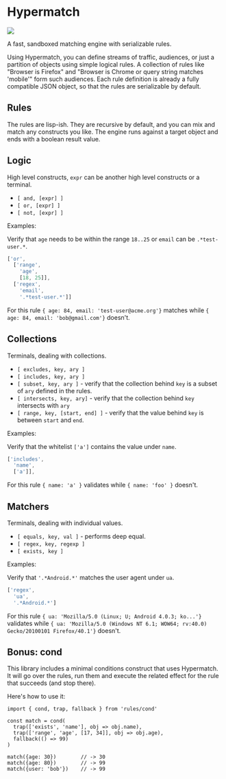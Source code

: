 # Hypermatch

<img src="https://travis-ci.org/jondot/hypermatch.svg?branch=master">

A fast, sandboxed matching engine with serializable rules.


Using Hypermatch, you can define streams of traffic, audiences, or just a partition of
objects using simple logical rules. A collection of rules like "Browser is
Firefox" and "Browser is Chrome or query string matches 'mobile'" form such
audiences. Each rule definition is already a fully compatible JSON object, so
that the rules are serializable by default.


## Rules

The rules are lisp-ish. They are recursive by default, and you can mix and match
any constructs you like. The engine runs against a target object and ends
with a boolean result value.


## Logic

High level constructs, `expr` can be another high level constructs or a terminal.

* `[ and, [expr] ]`
* `[ or, [expr] ]`
* `[ not, [expr] ]`

Examples:

Verify that `age` needs to be within the range `18..25` or `email` can be `.*test-user.*`.

```javascript
['or',
  ['range',
    'age',
    [18, 25]],
  ['regex',
    'email',
    '.*test-user.*']]
```

For this rule `{ age: 84, email: 'test-user@acme.org'}` matches while `{ age: 84, email: 'bob@gmail.com'}` doesn't.

## Collections

Terminals, dealing with collections.

* `[ excludes, key, ary ]`
* `[ includes, key, ary ]`
* `[ subset, key, ary ]` - verify that the collection behind `key` is a subset of `ary` defined in the rules.
* `[ intersects, key, ary]` - verify that the collection behind `key` intersects with `ary`
* `[ range, key, [start, end] ]` - verify that the value behind `key` is between `start` and `end`.

Examples:

Verify that the whitelist `['a']` contains the value under `name`.

```javascript
['includes',
  'name',
  ['a']],
```

For this rule `{ name: 'a' }` validates while `{ name: 'foo' }` doesn't.


## Matchers

Terminals, dealing with individual values.

* `[ equals, key, val ]` - performs deep equal.
* `[ regex, key, regexp ]`
* `[ exists, key ]`

Examples:

Verify that `'.*Android.*'` matches the user agent under `ua`.

```javascript
['regex',
  'ua',
  '.*Android.*']
```

For this rule `{ ua: 'Mozilla/5.0 (Linux; U; Android 4.0.3; ko...'}` validates while `{ ua: 'Mozilla/5.0 (Windows NT 6.1; WOW64; rv:40.0) Gecko/20100101 Firefox/40.1'}` doesn't.

## Bonus: cond

This library includes a minimal conditions construct that uses Hypermatch. It will go over
the rules, run them and execute the related effect for the rule that succeeds (and stop there).

Here's how to use it:

```
import { cond, trap, fallback } from 'rules/cond'

const match = cond(
  trap(['exists', 'name'], obj => obj.name),
  trap(['range', 'age', [17, 34]], obj => obj.age),
  fallback(() => 99)
)

match({age: 30})        // -> 30
match({age: 80})        // -> 99
match({user: 'bob'})    // -> 99
```
